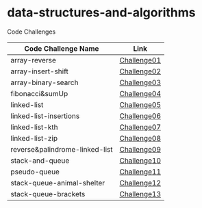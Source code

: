 # data-structures-and-algorithms
Code Challenges

| Code Challenge Name | Link |
| ----------- | ----------- |
| array-reverse | [Challenge01](./array_reverse/challenge_01.md) |
| array-insert-shift | [Challenge02](./array_insert_shift/challenge_02.md) |
| array-binary-search | [Challenge03](./array_binary_search/challenge_03.md) |
| fibonacci&sumUp | [Challenge04](./WhiteBoard-Interviews/challenge04.md) |
| linked-list | [Challenge05](./linked-list/challenge05.md) |
| linked-list-insertions | [Challenge06](./linked-list/challenge06.md) |
| linked-list-kth | [Challenge07](./linked-list/challenge07.md) |
| linked-list-zip | [Challenge08](./linked-list/challenge08.md) |
| reverse&palindrome-linked-list | [Challenge09](./linked-list) |
| stack-and-queue | [Challenge10](./stack-and-queue/Challenge10.md) |
| pseudo-queue | [Challenge11](./stack-and-queue/Challenge11.md) |
| stack-queue-animal-shelter | [Challenge12](./stack-and-queue/Challenge12.md) |
| stack-queue-brackets | [Challenge13](./stack-and-queue/Challenge13.md) |













